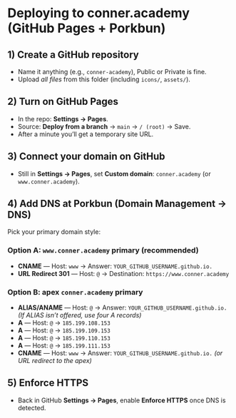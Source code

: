 # Deploying to conner.academy (GitHub Pages + Porkbun)

## 1) Create a GitHub repository
- Name it anything (e.g., `conner-academy`), Public or Private is fine.
- Upload *all files* from this folder (including `icons/`, `assets/`).

## 2) Turn on GitHub Pages
- In the repo: **Settings → Pages**.
- Source: **Deploy from a branch** → `main` → `/ (root)` → Save.
- After a minute you’ll get a temporary site URL.

## 3) Connect your domain on GitHub
- Still in **Settings → Pages**, set **Custom domain**: `conner.academy` (or `www.conner.academy`).

## 4) Add DNS at Porkbun (Domain Management → DNS)
Pick your primary domain style:

### Option A: `www.conner.academy` primary (recommended)
- **CNAME** — Host: `www` → Answer: `YOUR_GITHUB_USERNAME.github.io.`
- **URL Redirect 301** — Host: `@` → Destination: `https://www.conner.academy`

### Option B: apex `conner.academy` primary
- **ALIAS/ANAME** — Host: `@` → Answer: `YOUR_GITHUB_USERNAME.github.io.`
  *(If ALIAS isn’t offered, use four A records)*
- **A** — Host: `@` → `185.199.108.153`
- **A** — Host: `@` → `185.199.109.153`
- **A** — Host: `@` → `185.199.110.153`
- **A** — Host: `@` → `185.199.111.153`
- **CNAME** — Host: `www` → Answer: `YOUR_GITHUB_USERNAME.github.io.` *(or URL redirect to the apex)*

## 5) Enforce HTTPS
- Back in GitHub **Settings → Pages**, enable **Enforce HTTPS** once DNS is detected.
